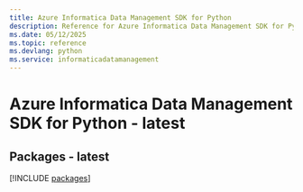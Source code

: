 ```yaml
---
title: Azure Informatica Data Management SDK for Python
description: Reference for Azure Informatica Data Management SDK for Python
ms.date: 05/12/2025
ms.topic: reference
ms.devlang: python
ms.service: informaticadatamanagement
---
```

# Azure Informatica Data Management SDK for Python - latest
## Packages - latest
[!INCLUDE [packages](informatica-data-management-index.md)]